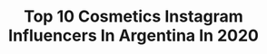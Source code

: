 ---
title: Top 10 Cosmetics Instagram Influencers In Argentina In 2020
description: Identify the most popular Instagram accounts on inBeat.
platform: Instagram
profiles:
  - username: "daiok"
    fullname: >-
      D A I   G O N Z A L E Z
    location: "Argentina"
    followers: 26800
    engagement: 185
    commentsToLikes: 0.085718
    avatar: "https://scontent-lhr8-1.cdninstagram.com/v/t51.2885-19/s320x320/74881545_2369898906560946_1611115560706244608_n.jpg?_nc_ht=scontent-lhr8-1.cdninstagram.com&_nc_ohc=8dSQRBkPzMUAX_ivfVQ&oh=ae6418c94ad52eda37fff8263aa8fdc8&oe=5EB996FB"
    verified: false
    hashtags: "#macxmercadolibre, #makeupaddict, #seamosresponsables, #macmyday"
  - username: "maccosmeticschile"
    fullname: >-
      M·A·C COSMETICS CHILE
    location: "Argentina"
    followers: 70098
    engagement: 202
    commentsToLikes: 0.148777
    avatar: "https://scontent-lhr8-1.cdninstagram.com/v/t51.2885-19/s320x320/91704957_3188501757849169_4302030610236440576_n.jpg?_nc_ht=scontent-lhr8-1.cdninstagram.com&_nc_ohc=6kwsd9K61ogAX_epx8-&oh=b9ccc68800aa5265079d10438aec6e17&oe=5EB2838F"
    verified: true
    hashtags: "#regram, #macxbarbie, #quedateencasa, #macxlamuqe"
  - username: "ph.meni"
    fullname: >-
      P H O T O G R A P H Y
    location: "Argentina"
    followers: 6537
    engagement: 985
    commentsToLikes: 0.093829
    avatar: "https://scontent-amt2-1.cdninstagram.com/v/t51.2885-19/s320x320/67442440_2463481500380015_4789074610203131904_n.jpg?_nc_ht=scontent-amt2-1.cdninstagram.com&_nc_ohc=48T6oa3yQ4sAX-jSP2y&oh=f4d61b136887fd8065a4f221dd6203fa&oe=5EBB3ECA"
    verified: false
    hashtags: "#loves, #artofvisuals, #natureaddict, #exploremore"
  - username: "joaquinlpatterson"
    fullname: >-
      Joaquin Lopez Patterson
    location: "Argentina"
    followers: 29747
    engagement: 298
    commentsToLikes: 0.114343
    avatar: "https://scontent-ams4-1.cdninstagram.com/v/t51.2885-19/s320x320/91509507_2688767328023111_2575930133542076416_n.jpg?_nc_ht=scontent-ams4-1.cdninstagram.com&_nc_ohc=0QwiuV9NZscAX-j3j6A&oh=0de95ef117ca667a092e008a1387ffd3&oe=5EBA3FE3"
    verified: false
    hashtags: "#glassskingoals, #dew, #cosmetics, #rosariosantafe"
  - username: "srbuenosairesph"
    fullname: >-
      Martín de sousa
    location: "Argentina"
    followers: 18672
    engagement: 229
    commentsToLikes: 0.076605
    avatar: "https://scontent-ams4-1.cdninstagram.com/v/t51.2885-19/s320x320/37112007_672141649787930_8961222828133187584_n.jpg?_nc_ht=scontent-ams4-1.cdninstagram.com&_nc_ohc=IrbEQ4Qq49AAX_7h94D&oh=71fd7b2e4bc17957fac87409477d5d20&oe=5EB96E3B"
    verified: false
    hashtags: "#mkexplore, #visualambassadors, #streetshared, #hypebeast"
  - username: "agussarmientoo"
    fullname: >-
      𝑨𝒈𝒖𝒔𝒕𝒊𝒏𝒂 𝑺𝒂𝒓𝒎𝒊𝒆𝒏𝒕𝒐
    location: "Argentina"
    followers: 3054
    engagement: 989
    commentsToLikes: 0.092656
    avatar: "https://scontent-lhr8-1.cdninstagram.com/v/t51.2885-19/s320x320/72920919_465628414373524_8627017515727323136_n.jpg?_nc_ht=scontent-lhr8-1.cdninstagram.com&_nc_ohc=Ynm2oFXBEhYAX__aFq3&oh=b0f2fc5bc9a84156666b641a77010790&oe=5EBB4C6C"
    verified: false
    hashtags: "#care, #portrait, #model, #discoverportrait"
  - username: "duiliocortella"
    fullname: >-
      Dr Duilio Cortella
    location: "Argentina"
    followers: 100864
    engagement: 218
    commentsToLikes: 0.075727
    avatar: "https://scontent-lhr8-1.cdninstagram.com/v/t51.2885-19/s320x320/89744614_529886130999609_750247846497746944_n.jpg?_nc_ht=scontent-lhr8-1.cdninstagram.com&_nc_ohc=oC3LqdsXvKgAX8_UZkZ&oh=d21649f7c63a64b0b8af778fa6346c4c&oe=5EBC03A5"
    verified: false
    hashtags: "#fillers, #labial, #rinomodelacion, #armonia"
  - username: "cande.copello"
    fullname: >-
      Cande Copello
    location: "Argentina"
    followers: 134321
    engagement: 480
    commentsToLikes: 0.047016
    avatar: "https://scontent-ams4-1.cdninstagram.com/v/t51.2885-19/s320x320/89702638_489758925032511_6247491443447824384_n.jpg?_nc_ht=scontent-ams4-1.cdninstagram.com&_nc_ohc=KocMj0qB7LcAX_LxtJM&oh=4517c41cfc98b680c0c888d56e69bdab&oe=5EB9F16E"
    verified: false
    hashtags: "#dance, #chiquitasuelta, #artisticmakeup, #dondeestas"
  - username: "blanqui_ro"
    fullname: >-
      Blanca
    location: "Argentina"
    followers: 6272
    engagement: 865
    commentsToLikes: 0.476043
    avatar: "https://scontent-lhr8-1.cdninstagram.com/v/t51.2885-19/s320x320/45757465_200516420871002_2986065416859680768_n.jpg?_nc_ht=scontent-lhr8-1.cdninstagram.com&_nc_ohc=0OwX3KlSJj0AX8LZm-W&oh=91799bf73fbce1dca82b88a8ce0116c4&oe=5EBAB995"
    verified: false
    hashtags: "#instagood, #healthy, #nafitdad19, #inspiracion"
  - username: "agus_gelfo"
    fullname: >-
      ᴀɢᴜs ɢᴇʟғᴏ
    location: "Argentina"
    followers: 19788
    engagement: 404
    commentsToLikes: 0.158090
    avatar: "https://scontent-lhr8-1.cdninstagram.com/v/t51.2885-19/s320x320/14488306_655107834665379_5682079640542248960_n.jpg?_nc_ht=scontent-lhr8-1.cdninstagram.com&_nc_ohc=gSx7AIe4jFMAX_0Cw0N&oh=1385a53b1212733203ff0fdffeb3c5bd&oe=5EB94464"
    verified: false
    hashtags: "#maquillajeprofesional, #cherry, #diorbackstage, #love"
---
